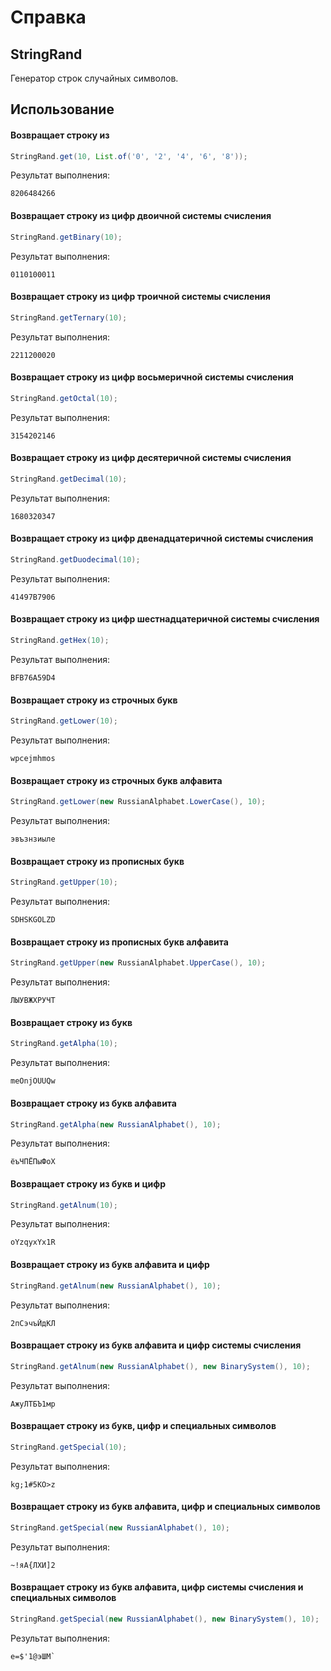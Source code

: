 # Справка
## StringRand
Генератор строк случайных символов.

## Использование
#### Возвращает строку из 
```java
StringRand.get(10, List.of('0', '2', '4', '6', '8'));
```

Результат выполнения:
```
8206484266
```

#### Возвращает строку из цифр двоичной системы счисления
```java
StringRand.getBinary(10);
```

Результат выполнения:
```
0110100011
```

#### Возвращает строку из цифр троичной системы счисления
```java
StringRand.getTernary(10);
```

Результат выполнения:
```
2211200020
```

#### Возвращает строку из цифр восьмеричной системы счисления
```java
StringRand.getOctal(10);
```
Результат выполнения:
```
3154202146
```

#### Возвращает строку из цифр десятеричной системы счисления
```java
StringRand.getDecimal(10);
```

Результат выполнения:
```
1680320347
```

#### Возвращает строку из цифр двенадцатеричной системы счисления
```java
StringRand.getDuodecimal(10);
```

Результат выполнения:
```
41497B7906
```

#### Возвращает строку из цифр шестнадцатеричной системы счисления
```java
StringRand.getHex(10);
```

Результат выполнения:
```
BFB76A59D4
```

#### Возвращает строку из строчных букв
```java
StringRand.getLower(10);
```

Результат выполнения:
```
wpcejmhmos
```

#### Возвращает строку из строчных букв алфавита
```java
StringRand.getLower(new RussianAlphabet.LowerCase(), 10);
```

Результат выполнения:
```
эвъзнзиыле
```

#### Возвращает строку из прописных букв
```java
StringRand.getUpper(10);
```

Результат выполнения:
```
SDHSKGOLZD
```

#### Возвращает строку из прописных букв алфавита
```java
StringRand.getUpper(new RussianAlphabet.UpperCase(), 10);
```

Результат выполнения:
```
ЛЫУВЖХРУЧТ
```

#### Возвращает строку из букв
```java
StringRand.getAlpha(10);
```

Результат выполнения:
```
meOnjOUUQw
```

#### Возвращает строку из букв алфавита
```java
StringRand.getAlpha(new RussianAlphabet(), 10);
```

Результат выполнения:
```
ёъЧПЁПыФоХ
```

#### Возвращает строку из букв и цифр
```java
StringRand.getAlnum(10);
```

Результат выполнения:
```
oYzqyxYx1R
```

#### Возвращает строку из букв алфавита и цифр
```java
StringRand.getAlnum(new RussianAlphabet(), 10);
```

Результат выполнения:
```
2пСэчъЙдКЛ
```

#### Возвращает строку из букв алфавита и цифр системы счисления
```java
StringRand.getAlnum(new RussianAlphabet(), new BinarySystem(), 10);
```

Результат выполнения:
```
АжуЛТБЪ1мр
```

#### Возвращает строку из букв, цифр и специальных символов
```java
StringRand.getSpecial(10);
```

Результат выполнения:
```
kg;1#5KO>z
```

#### Возвращает строку из букв алфавита, цифр и специальных символов
```java
StringRand.getSpecial(new RussianAlphabet(), 10);
```

Результат выполнения:
```
~!яА{ЛХИ]2
```

#### Возвращает строку из букв алфавита, цифр системы счисления и специальных символов
```java
StringRand.getSpecial(new RussianAlphabet(), new BinarySystem(), 10);
```

Результат выполнения:
```
е=$'1@эШМ`
```
